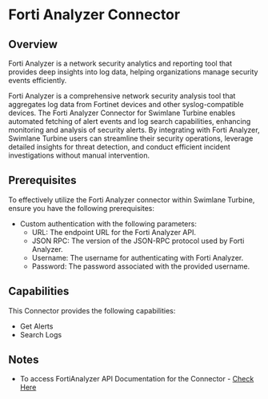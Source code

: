 # Forti Analyzer  Connector
## Overview
Forti Analyzer is a network security analytics and reporting tool that provides deep insights into log data, helping organizations manage security events efficiently.

Forti Analyzer is a comprehensive network security analysis tool that aggregates log data from Fortinet devices and other syslog-compatible devices. The Forti Analyzer Connector for Swimlane Turbine enables automated fetching of alert events and log search capabilities, enhancing monitoring and analysis of security alerts. By integrating with Forti Analyzer, Swimlane Turbine users can streamline their security operations, leverage detailed insights for threat detection, and conduct efficient incident investigations without manual intervention.

## Prerequisites


To effectively utilize the Forti Analyzer connector within Swimlane Turbine, ensure you have the following prerequisites:
- Custom authentication with the following parameters:
  * URL: The endpoint URL for the Forti Analyzer API.
  * JSON RPC: The version of the JSON-RPC protocol used by Forti Analyzer.
  * Username: The username for authenticating with Forti Analyzer.
  * Password: The password associated with the provided username.


## Capabilities

This Connector provides the following capabilities:

* Get Alerts
* Search Logs

## Notes

* To access FortiAnalyzer API Documentation for the Connector -  [Check Here](https://fndn.fortinet.net/index.php?/fortiapi/175-fortianalyzer/4091/175/logview/)
